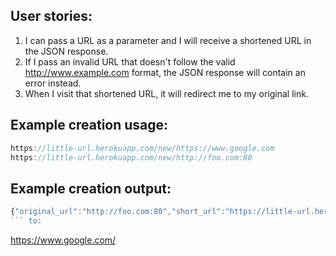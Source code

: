 ## User stories:
1. I can pass a URL as a parameter and I will receive a shortened URL in the JSON response.
2. If I pass an invalid URL that doesn't follow the valid http://www.example.com format, the JSON response will contain an error instead.
3. When I visit that shortened URL, it will redirect me to my original link.

## Example creation usage:

```js
https://little-url.herokuapp.com/new/https://www.google.com
https://little-url.herokuapp.com/new/http://foo.com:80
```

## Example creation output:

```js
{"original_url":"http://foo.com:80","short_url":"https://little-url.herokuapp.com/8170"}
``` to:

```
https://www.google.com/
```
